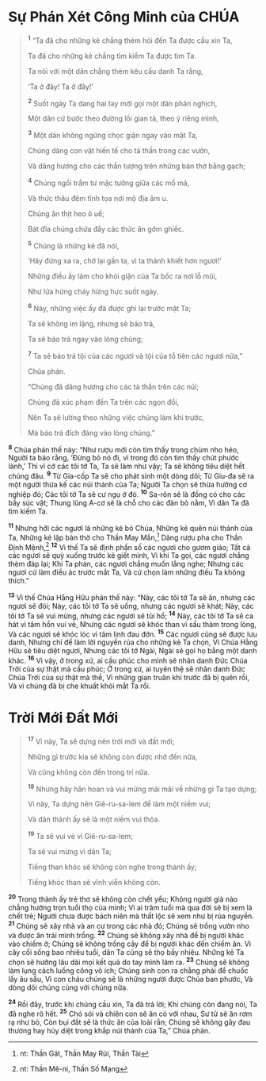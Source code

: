 # Sự Phán Xét Công Minh của CHÚA

> <sup><b>1</b></sup> “Ta đã cho những kẻ chẳng thèm hỏi đến Ta được cầu xin Ta,
> 
> Ta đã cho những kẻ chẳng tìm kiếm Ta được tìm Ta.
> 
> Ta nói với một dân chẳng thèm kêu cầu danh Ta rằng,
> 
> ‘Ta ở đây! Ta ở đây!’
> 
> <sup><b>2</b></sup> Suốt ngày Ta dang hai tay mời gọi một dân phản nghịch,
> 
> Một dân cứ bước theo đường lối gian tà, theo ý riêng mình,
> 
> <sup><b>3</b></sup> Một dân không ngừng chọc giận ngay vào mặt Ta,
> 
> Chúng dâng con vật hiến tế cho tà thần trong các vườn,
> 
> Và dâng hương cho các thần tượng trên những bàn thờ bằng gạch;
> 
> <sup><b>4</b></sup> Chúng ngồi trầm tư mặc tưởng giữa các mồ mả,
> 
> Và thức thâu đêm tĩnh tọa nơi mộ địa âm u.
> 
> Chúng ăn thịt heo ô uế;
> 
> Bát đĩa chúng chứa đầy các thức ăn gớm ghiếc.
> 
> <sup><b>5</b></sup> Chúng là những kẻ đã nói,
> 
> ‘Hãy đứng xa ra, chớ lại gần ta, vì ta thánh khiết hơn ngươi!’
> 
> Những điều ấy làm cho khói giận của Ta bốc ra nơi lỗ mũi,
> 
> Như lửa hừng cháy hừng hực suốt ngày.
> 
> <sup><b>6</b></sup> Này, những việc ấy đã được ghi lại trước mặt Ta;
> 
> Ta sẽ không im lặng, nhưng sẽ báo trả,
> 
> Ta sẽ báo trả ngay vào lòng chúng;
> 
> <sup><b>7</b></sup> Ta sẽ báo trả tội của các ngươi và tội của tổ tiên các ngươi nữa,”
> 
> Chúa phán.
> 
> “Chúng đã dâng hương cho các tà thần trên các núi;
> 
> Chúng đã xúc phạm đến Ta trên các ngọn đồi,
> 
> Nên Ta sẽ lường theo những việc chúng làm khi trước,
> 
> Mà báo trả đích đáng vào lòng chúng.”
>

<sup><b>8</b></sup> Chúa phán thế này: “Như rượu mới còn tìm thấy trong chùm nho héo, Người ta bảo rằng, ‘Ðừng bỏ nó đi, vì trong đó còn tìm thấy chút phước lành,’ Thì vì cớ các tôi tớ Ta, Ta sẽ làm như vậy; Ta sẽ không tiêu diệt hết chúng đâu. <sup><b>9</b></sup> Từ Gia-cốp Ta sẽ cho phát sinh một dòng dõi; Từ Giu-đa sẽ ra một người thừa kế các núi thánh của Ta; Người Ta chọn sẽ thừa hưởng cơ nghiệp đó; Các tôi tớ Ta sẽ cư ngụ ở đó. <sup><b>10</b></sup> Sa-rôn sẽ là đồng cỏ cho các bầy súc vật; Thung lũng A-cơ sẽ là chỗ cho các đàn bò nằm, Vì dân Ta đã tìm kiếm Ta.

<sup><b>11</b></sup> Nhưng hỡi các ngươi là những kẻ bỏ Chúa, Những kẻ quên núi thánh của Ta, Những kẻ lập bàn thờ cho Thần May Mắn,[^1] Dâng rượu pha cho Thần Ðịnh Mệnh,[^2] <sup><b>12</b></sup> Vì thế Ta sẽ định phần số các ngươi cho gươm giáo; Tất cả các ngươi sẽ quỳ xuống trước kẻ giết mình, Vì khi Ta gọi, các ngươi chẳng thèm đáp lại; Khi Ta phán, các ngươi chẳng muốn lắng nghe; Nhưng các ngươi cứ làm điều ác trước mắt Ta, Và cứ chọn làm những điều Ta không thích.”

<sup><b>13</b></sup> Vì thế Chúa Hằng Hữu phán thế này: “Này, các tôi tớ Ta sẽ ăn, nhưng các ngươi sẽ đói; Này, các tôi tớ Ta sẽ uống, nhưng các ngươi sẽ khát; Này, các tôi tớ Ta sẽ vui mừng, nhưng các ngươi sẽ tủi hổ; <sup><b>14</b></sup> Này, các tôi tớ Ta sẽ ca hát vì tâm hồn vui vẻ, Nhưng các ngươi sẽ khóc than vì sầu thảm trong lòng, Và các ngươi sẽ khóc lóc vì tâm linh đau đớn. <sup><b>15</b></sup> Các ngươi cũng sẽ được lưu danh, Nhưng chỉ để làm lời nguyền rủa cho những kẻ Ta chọn, Vì Chúa Hằng Hữu sẽ tiêu diệt ngươi, Nhưng các tôi tớ Ngài, Ngài sẽ gọi họ bằng một danh khác. <sup><b>16</b></sup> Vì vậy, ở trong xứ, ai cầu phúc cho mình sẽ nhân danh Ðức Chúa Trời của sự thật mà cầu phúc; Ở trong xứ, ai tuyên thệ sẽ nhân danh Ðức Chúa Trời của sự thật mà thề, Vì những gian truân khi trước đã bị quên rồi, Và vì chúng đã bị che khuất khỏi mắt Ta rồi.

# Trời Mới Ðất Mới

> <sup><b>17</b></sup> Vì này, Ta sẽ dựng nên trời mới và đất mới;
> 
> Những gì trước kia sẽ không còn được nhớ đến nữa,
> 
> Và cũng không còn đến trong trí nữa.
> 
> <sup><b>18</b></sup> Nhưng hãy hân hoan và vui mừng mãi mãi về những gì Ta tạo dựng;
> 
> Vì này, Ta dựng nên Giê-ru-sa-lem để làm một niềm vui;
> 
> Và dân thành ấy sẽ là một niềm vui thỏa.
> 
> <sup><b>19</b></sup> Ta sẽ vui vẻ vì Giê-ru-sa-lem;
> 
> Ta sẽ vui mừng vì dân Ta;
> 
> Tiếng than khóc sẽ không còn nghe trong thành ấy;
> 
> Tiếng khóc than sẽ vĩnh viễn không còn.
>

<sup><b>20</b></sup> Trong thành ấy trẻ thơ sẽ không còn chết yểu; Không người già nào chẳng hưởng trọn tuổi thọ của mình; Vì ai trăm tuổi mà qua đời sẽ bị xem là chết trẻ; Người chưa được bách niên mà thất lộc sẽ xem như bị rủa nguyền. <sup><b>21</b></sup> Chúng sẽ xây nhà và an cư trong các nhà đó; Chúng sẽ trồng vườn nho và được ăn trái mình trồng. <sup><b>22</b></sup> Chúng sẽ không xây nhà để bị người khác vào chiếm ở; Chúng sẽ không trồng cây để bị người khác đến chiếm ăn. Vì cây cối sống bao nhiêu tuổi, dân Ta cũng sẽ thọ bấy nhiêu. Những kẻ Ta chọn sẽ hưởng lâu dài mọi kết quả do tay mình làm ra. <sup><b>23</b></sup> Chúng sẽ không làm lụng cách luống công vô ích; Chúng sinh con ra chẳng phải để chuốc lấy âu sầu, Vì con cháu chúng sẽ là những người được Chúa ban phước, Và dòng dõi chúng cùng với chúng nữa.

<sup><b>24</b></sup> Rồi đây, trước khi chúng cầu xin, Ta đã trả lời; Khi chúng còn đang nói, Ta đã nghe rõ hết. <sup><b>25</b></sup> Chó sói và chiên con sẽ ăn cỏ với nhau, Sư tử sẽ ăn rơm rạ như bò, Còn bụi đất sẽ là thức ăn của loài rắn; Chúng sẽ không gây đau thương hay hủy diệt trong khắp núi thánh của Ta,” Chúa phán.

[^1]: nt: Thần Gát, Thần May Rủi, Thần Tài
[^2]: nt: Thần Mê-ni, Thần Số Mạng
